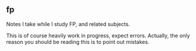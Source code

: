 ## fp

Notes I take while I study FP, and related subjects.

This is of course heavily work in progress, expect errors. Actually, the only reason
you should be reading this is to point out mistakes.
